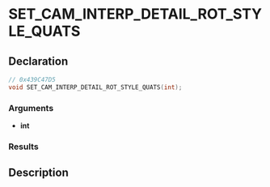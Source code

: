 # SET_CAM_INTERP_DETAIL_ROT_STYLE_QUATS

## Declaration
```cpp
// 0x439C47D5
void SET_CAM_INTERP_DETAIL_ROT_STYLE_QUATS(int);
```

### Arguments
- **int**

### Results

## Description
